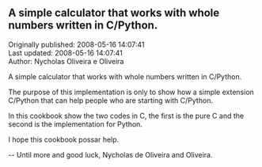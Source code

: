## A simple calculator that works with whole numbers written in C/Python.  
Originally published: 2008-05-16 14:07:41  
Last updated: 2008-05-16 14:07:41  
Author: Nycholas Oliveira e Oliveira  
  
A simple calculator that works with whole numbers written in C/Python.

The purpose of this implementation is only to show how a simple extension C/Python that can help people who are starting with C/Python.

In this cookbook show the two codes in C, the first is the pure C and the second is the implementation for Python.

I hope this cookbook possar help.

--
Until more and good luck,
Nycholas de Oliveira and Oliveira.